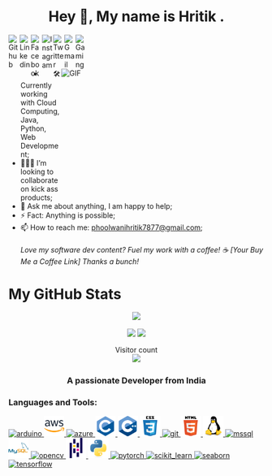 <html lang="en">
  <head>
    <meta charset="utf-8">
    <meta name="viewport" content="width=device-width, initial-scale=1, shrink-to-fit=no">

   
  </head>
  <body>
  <center><h1>Hey 👋, My name is Hritik .</h1></center>
  
  

<a href="https://github.com/Hritik-HP" rel="nofollow">
    <img align="left" alt="Github" width="22px" src="https://cdn.jsdelivr.net/npm/simple-icons@3.11.0/icons/github.svg" style="max-width:100%;">
  </a>
<a href="https://www.linkedin.com/in/hritik-phoolwani-854427181/" rel="nofollow">
    <img align="left" alt="Linkedin" width="22px" src="https://cdn.jsdelivr.net/npm/simple-icons@3.11.0/icons/linkedin.svg" style="max-width:100%;">
  </a>
<a href="https://www.facebook.com/Hp.hacks9" rel="nofollow">
    <img align="left" alt="Facebook" width="22px" src="https://cdn.jsdelivr.net/npm/simple-icons@3.11.0/icons/facebook.svg" style="max-width:100%;">
  </a>
<a href="https://www.instagram.com/_hritik_22_/" rel="nofollow">
    <img align="left" alt="Instagram" width="22px" src="https://cdn.jsdelivr.net/npm/simple-icons@3.11.0/icons/instagram.svg" style="max-width:100%;">
  </a>
<a href="https://twitter.com/HritikPhoolwan1" rel="nofollow">
    <img align="left" alt="Twitter" width="22px" src="https://cdn.jsdelivr.net/npm/simple-icons@3.11.0/icons/twitter.svg" style="max-width:100%;">
  </a>
<a href="mailto:phoolwanihritik7877@gmail.com" rel="nofollow">
    <img align="left" alt="Gmail" width="22px" src="https://cdn.jsdelivr.net/npm/simple-icons@3.11.0/icons/gmail.svg" style="max-width:100%;">
  </a>
<a href="https://www.youtube.com/channel/UC9Qe9JXhtaFafmtoR-Xov-A" rel="youtube">
    <img align="left" alt="Gaming" width="22px" src="https://cdn.jsdelivr.net/npm/simple-icons@3.11.0/icons/youtube.svg" style="max-width:100%;">
  </a>

<br>
<br>

<a target="_blank" rel="noopener noreferrer" href="https://giffiles.alphacoders.com/209/209474.gif"><img align="right" height="250" width="400" alt="GIF" src="https://camo.githubusercontent.com/86a3b6db470f1a0429f7355c08d1edabf3d2c804/68747470733a2f2f6d69726f2e6d656469756d2e636f6d2f6d61782f313336302f312a495247486d69477361313673746564517649615a66772e676966" data-canonical-src="https://miro.medium.com/max/1360/1*IRGHmiGsa16stedQvIaZfw.gif" style="max-width:100%;"></a>
<ul>
<li><g-emoji class="g-emoji" alias="hammer_and_wrench" fallback-src="https://github.githubassets.com/images/icons/emoji/unicode/1f6e0.png">🛠</g-emoji> Currently working with Cloud Computing, Java, Python, Web Development;</li>
<li>👨🏻&zwj;💻 I’m looking to collaborate on kick ass products;</li>
<li><g-emoji class="g-emoji" alias="speech_balloon" fallback-src="https://github.githubassets.com/images/icons/emoji/unicode/1f4ac.png">💬</g-emoji> Ask me about anything, I am happy to help;</li>
<li><g-emoji class="g-emoji" alias="zap" fallback-src="https://github.githubassets.com/images/icons/emoji/unicode/26a1.png">⚡️</g-emoji> Fact: Anything is possible;</li>
<li><g-emoji class="g-emoji" alias="mailbox" fallback-src="https://github.githubassets.com/images/icons/emoji/unicode/1f4eb.png">📫</g-emoji> How to reach me: <a href="mailto:phoolwanihritik7877@gmail.com.com">phoolwanihritik7877@gmail.com</a>;</li>
  
<h6>Love my software dev content? Fuel my work with a coffee! ☕ [Your Buy Me a Coffee Link] Thanks a bunch!</h6>
</ul>
    <h1><b>My GitHub Stats</b></h1>
   
<p align = "center"><img src="https://github-readme-streak-stats.herokuapp.com/?user=Hritik-HP&theme=radical"> </p>
<p align = "center"><img src = "https://github-readme-stats.vercel.app/api?username=Hritik-HP&show_icons=true&theme=radical">
<img src="https://github-readme-stats.vercel.app/api/top-langs/?username=Hritik-HP&theme=radical" weidth = "50%" height="195px"> </p>
<p align="center"> 
  Visitor count<br>
  <img src="https://profile-counter.glitch.me/Hritik-HP/count.svg" />
</p>
    

<!--[![Hritik's github stats](https://github-readme-
stats.vercel.app/api?//username=Hritik-HP&show_icons=true&theme=graywhite)](https://github.com/Hritik-HP/Hritik-HP)-->


<h3 align="center">A passionate Developer from India</h3>
<p align="left">
</p>

<h3 align="left">Languages and Tools:</h3>
<p align="left"> <a href="https://www.arduino.cc/" target="_blank" rel="noreferrer"> <img src="https://cdn.worldvectorlogo.com/logos/arduino-1.svg" alt="arduino" width="40" height="40"/> </a> <a href="https://aws.amazon.com" target="_blank" rel="noreferrer"> <img src="https://raw.githubusercontent.com/devicons/devicon/master/icons/amazonwebservices/amazonwebservices-original-wordmark.svg" alt="aws" width="40" height="40"/> </a> <a href="https://azure.microsoft.com/en-in/" target="_blank" rel="noreferrer"> <img src="https://www.vectorlogo.zone/logos/microsoft_azure/microsoft_azure-icon.svg" alt="azure" width="40" height="40"/> </a> <a href="https://www.cprogramming.com/" target="_blank" rel="noreferrer"> <img src="https://raw.githubusercontent.com/devicons/devicon/master/icons/c/c-original.svg" alt="c" width="40" height="40"/> </a> <a href="https://www.w3schools.com/cpp/" target="_blank" rel="noreferrer"> <img src="https://raw.githubusercontent.com/devicons/devicon/master/icons/cplusplus/cplusplus-original.svg" alt="cplusplus" width="40" height="40"/> </a> <a href="https://www.w3schools.com/css/" target="_blank" rel="noreferrer"> <img src="https://raw.githubusercontent.com/devicons/devicon/master/icons/css3/css3-original-wordmark.svg" alt="css3" width="40" height="40"/> </a> <a href="https://git-scm.com/" target="_blank" rel="noreferrer"> <img src="https://www.vectorlogo.zone/logos/git-scm/git-scm-icon.svg" alt="git" width="40" height="40"/> </a> <a href="https://www.w3.org/html/" target="_blank" rel="noreferrer"> <img src="https://raw.githubusercontent.com/devicons/devicon/master/icons/html5/html5-original-wordmark.svg" alt="html5" width="40" height="40"/> </a> <a href="https://www.linux.org/" target="_blank" rel="noreferrer"> <img src="https://raw.githubusercontent.com/devicons/devicon/master/icons/linux/linux-original.svg" alt="linux" width="40" height="40"/> </a> <a href="https://www.microsoft.com/en-us/sql-server" target="_blank" rel="noreferrer"> <img src="https://www.svgrepo.com/show/303229/microsoft-sql-server-logo.svg" alt="mssql" width="40" height="40"/> </a> <a href="https://www.mysql.com/" target="_blank" rel="noreferrer"> <img src="https://raw.githubusercontent.com/devicons/devicon/master/icons/mysql/mysql-original-wordmark.svg" alt="mysql" width="40" height="40"/> </a> <a href="https://opencv.org/" target="_blank" rel="noreferrer"> <img src="https://www.vectorlogo.zone/logos/opencv/opencv-icon.svg" alt="opencv" width="40" height="40"/> </a> <a href="https://pandas.pydata.org/" target="_blank" rel="noreferrer"> <img src="https://raw.githubusercontent.com/devicons/devicon/2ae2a900d2f041da66e950e4d48052658d850630/icons/pandas/pandas-original.svg" alt="pandas" width="40" height="40"/> </a> <a href="https://www.python.org" target="_blank" rel="noreferrer"> <img src="https://raw.githubusercontent.com/devicons/devicon/master/icons/python/python-original.svg" alt="python" width="40" height="40"/> </a> <a href="https://pytorch.org/" target="_blank" rel="noreferrer"> <img src="https://www.vectorlogo.zone/logos/pytorch/pytorch-icon.svg" alt="pytorch" width="40" height="40"/> </a> <a href="https://scikit-learn.org/" target="_blank" rel="noreferrer"> <img src="https://upload.wikimedia.org/wikipedia/commons/0/05/Scikit_learn_logo_small.svg" alt="scikit_learn" width="40" height="40"/> </a> <a href="https://seaborn.pydata.org/" target="_blank" rel="noreferrer"> <img src="https://seaborn.pydata.org/_images/logo-mark-lightbg.svg" alt="seaborn" width="40" height="40"/> </a> <a href="https://www.tensorflow.org" target="_blank" rel="noreferrer"> <img src="https://www.vectorlogo.zone/logos/tensorflow/tensorflow-icon.svg" alt="tensorflow" width="40" height="40"/> </a> </p>
  </body>
  
<!--       <script src="https://unpkg.com/@lottiefiles/lottie-player@latest/dist/lottie-player.js"></script>
 -->
</html>
